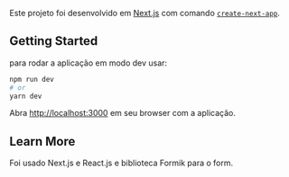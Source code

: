 Este projeto foi desenvolvido em [Next.js](https://nextjs.org/) com comando [`create-next-app`](https://github.com/vercel/next.js/tree/canary/packages/create-next-app).

## Getting Started

para rodar a aplicação em modo dev usar:

```bash
npm run dev
# or
yarn dev
```

Abra [http://localhost:3000](http://localhost:3000) em seu browser com a aplicação.

## Learn More

Foi usado Next.js e React.js e biblioteca Formik para o form.
